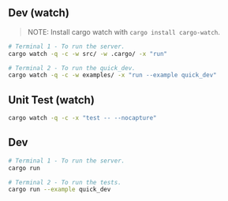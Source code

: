 ## Dev (watch)

> NOTE: Install cargo watch with `cargo install cargo-watch`.

```sh
# Terminal 1 - To run the server.
cargo watch -q -c -w src/ -w .cargo/ -x "run"

# Terminal 2 - To run the quick_dev.
cargo watch -q -c -w examples/ -x "run --example quick_dev"
```

## Unit Test (watch)

```sh
cargo watch -q -c -x "test -- --nocapture"
```

## Dev

```sh
# Terminal 1 - To run the server.
cargo run

# Terminal 2 - To run the tests.
cargo run --example quick_dev
```

